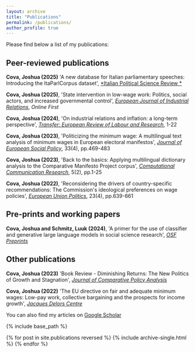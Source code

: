 ```yaml
---
layout: archive
title: "Publications"
permalink: /publications/
author_profile: true
---
```

Please find below a list of my publications: 

Peer-reviewed publications
------

**Cova, Joshua (2025)** 'A new database for Italian parliamentary speeches: Introducing the ItaParlCorpus dataset', [*Italian Political Science Review *](https://www.cambridge.org/core/journals/italian-political-science-review-rivista-italiana-di-scienza-politica/article/new-database-for-italian-parliamentary-speeches-introducing-the-itaparlcorpus-dataset/B2B70F700901C6A8C7D4F2D51590AEDE) 

**Cova, Joshua (2025)**, 'State intervention in low-wage work: Politics, social actors, and increased governmental control', [*European Journal of Industrial Relations*](https://journals.sagepub.com/doi/10.1177/09596801241311850), *Online First*

**Cova, Joshua (2024)**, 'On industrial relations and inflation: a long-term perspective', [*Transfer: European Review of Labour and Research*](https://journals.sagepub.com/doi/pdf/10.1177/10242589241295362), 1-22

**Cova, Joshua (2023)**, 'Politicizing the minimum wage: A multilingual text analysis of minimum wages in
European electoral manifestos', [*Journal of European Social Policy*](https://journals.sagepub.com/doi/10.1177/09589287231199561), 33(4), pp.469-483

**Cova, Joshua (2023)**, 'Back to the basics: Applying multilingual dictionary analysis to the Comparative Manifesto Project corpus', [*Computational Communication Research*](https://www.aup-online.com/content/journals/10.5117/CCR2023.2.9.COVA), 5(2), pp.1-25

**Cova, Joshua (2022)**, 'Reconsidering the drivers of country-specific recommendations: The Commission's ideological preferences on wage policies', [*European Union Politics*](https://journals.sagepub.com/doi/full/10.1177/14651165221102696), 23(4), pp.639-661

Pre-prints and working papers 
-------

**Cova, Joshua and Schmitz, Luuk (2024)**, 'A primer for the use of classifier and generative large language models in social science research', [*OSF Preprints*](https://osf.io/preprints/osf/r3qng)

Other publications 
-------

**Cova, Joshua (2023)** 'Book Review - Diminishing Returns: The New Politics of Growth and Stagnation', [*Journal of Comparative Policy Analysis*](https://www.tandfonline.com/doi/full/10.1080/13876988.2023.2216164)

**Cova, Joshua (2022)** 'The EU directive on fair and adequate minimum wages: Low-pay work, collective bargaining and the prospects for income growth', [*Jacques Delors Centre*](https://www.delorscentre.eu/en/publications/fair-and-adequate-minimum-wages)


You can also find my articles on [Google Scholar](https://scholar.google.com/citations?user=bHmhzsUAAAAJ&hl=en&oi=ao)

{% include base_path %}

{% for post in site.publications reversed %}
  {% include archive-single.html %}
{% endfor %}
